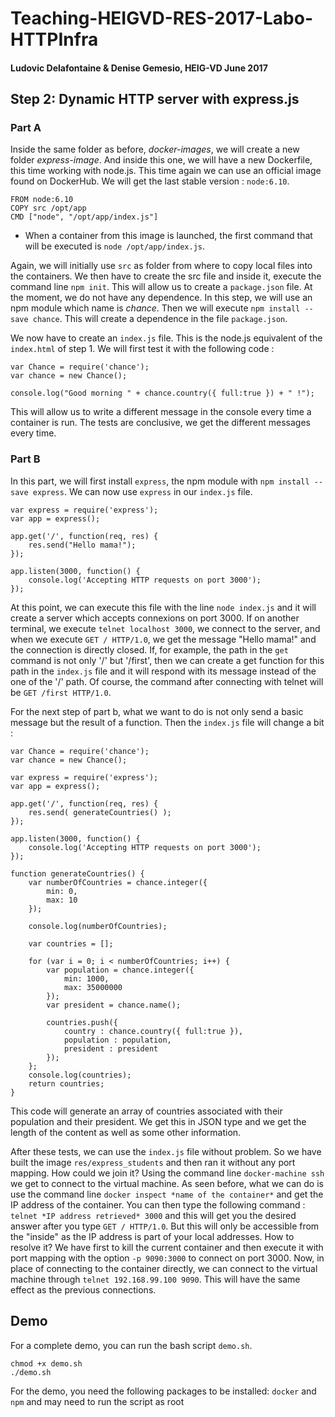 # Teaching-HEIGVD-RES-2017-Labo-HTTPInfra
#### Ludovic Delafontaine & Denise Gemesio, HEIG-VD June 2017

## Step 2: Dynamic HTTP server with express.js
### Part A

Inside the same folder as before, *docker-images*, we will create a new folder *express-image*. And inside this one, we will have a new Dockerfile, this time working with node.js.
This time again we can use an official image found on DockerHub. We will get the last stable version : `node:6.10`.

```
FROM node:6.10
COPY src /opt/app
CMD ["node", "/opt/app/index.js"]
```

- When a container from this image is launched, the first command that will be executed is `node /opt/app/index.js`.

Again, we will initially use `src` as folder from where to copy local files into the containers. We then have to create the src file and inside it, execute the command line `npm init`. This will allow us to create a `package.json` file. At the moment, we do not have any dependence.
In this step, we will use an npm module which name is *chance*. Then we will execute `npm install --save chance`. This will create a dependence in the file `package.json`.

We now have to create an `index.js` file. This is the node.js equivalent of the `index.html` of step 1. We will first test it with the following code :

```
var Chance = require('chance');
var chance = new Chance();

console.log("Good morning " + chance.country({ full:true }) + " !");
```

This will allow us to write a different message in the console every time a container is run.
The tests are conclusive, we get the different messages every time.

### Part B
In this part, we will first install `express`, the npm module with `npm install --save express`.
We can now use `express` in our `index.js` file.

```
var express = require('express');
var app = express();

app.get('/', function(req, res) {
	res.send("Hello mama!");
});

app.listen(3000, function() {
	console.log('Accepting HTTP requests on port 3000');
});
```

At this point, we can execute this file with the line `node index.js` and it will create a server which accepts connexions on port 3000. If on another terminal, we execute `telnet localhost 3000`, we connect to the server, and when we execute `GET / HTTP/1.0`, we get the message "Hello mama!" and the connection is directly closed.
If, for example, the path in the `get` command is not only '/' but '/first', then we can create a get function for this path in the `index.js` file and it will respond with its message instead of the one of the '/' path. Of course, the command after connecting with telnet will be `GET /first HTTP/1.0`.

For the next step of part b, what we want to do is not only send a basic message but the result of a function. Then the `index.js` file will change a bit :

```
var Chance = require('chance');
var chance = new Chance();

var express = require('express');
var app = express();

app.get('/', function(req, res) {
	res.send( generateCountries() );
});

app.listen(3000, function() {
	console.log('Accepting HTTP requests on port 3000');
});

function generateCountries() {
	var numberOfCountries = chance.integer({
		min: 0,
		max: 10
	});

	console.log(numberOfCountries);

	var countries = [];

	for (var i = 0; i < numberOfCountries; i++) {
		var population = chance.integer({
			min: 1000,
			max: 35000000
		});
		var president = chance.name();

		countries.push({
			country : chance.country({ full:true }),
			population : population,
			president : president
		});
	};
	console.log(countries);
	return countries;
}
```

This code will generate an array of countries associated with their population and their president. We get this in JSON type and we get the length of the content as well as some other information.

After these tests, we can use the `index.js` file without problem. So we have built the image `res/express_students` and then ran it without any port mapping. How could we join it?
Using the command line `docker-machine ssh` we get to connect to the virtual machine. As seen before, what we can do is use the command line `docker inspect *name of the container*` and get the IP address of the container. You can then type the following command : `telnet *IP address retrieved* 3000` and this will get you the desired answer after you type `GET / HTTP/1.0`. But this will only be accessible from the "inside" as the IP address is part of your local addresses. How to resolve it?
We have first to kill the current container and then execute it with port mapping with the option `-p 9090:3000` to connect on port 3000. Now, in place of connecting to the container directly, we can connect to the virtual machine through `telnet 192.168.99.100 9090`. This will have the same effect as the previous connections.

## Demo
For a complete demo, you can run the bash script `demo.sh`.

```
chmod +x demo.sh
./demo.sh
```

For the demo, you need the following packages to be installed: `docker` and `npm` and may need to run the script as root
